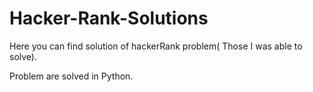 # Hacker-Rank-Solutions
Here you can find solution of hackerRank problem( Those I was able to solve).

Problem are solved in Python.
